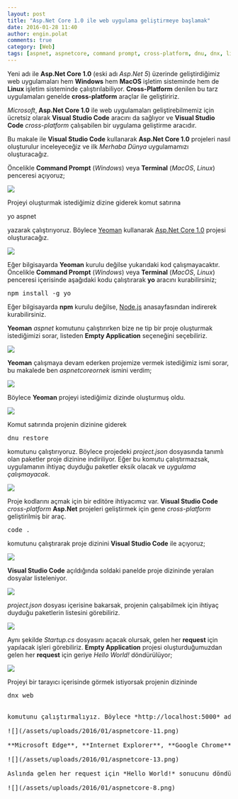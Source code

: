 ```yaml
---
layout: post
title: "Asp.Net Core 1.0 ile web uygulama geliştirmeye başlamak"
date: 2016-01-28 11:40
author: engin.polat
comments: true
category: [Web]
tags: [aspnet, aspnetcore, command prompt, cross-platform, dnu, dnx, linux, localhost, macos, nodejs, npm, project.json, request, response, restore, startup.cs, terminal, visual studio code, windows, yeoman, yo]
---
```

Yeni adı ile **Asp.Net Core 1.0** (eski adı *Asp.Net 5*) üzerinde geliştirdiğimiz web uygulamaları hem **Windows** hem **MacOS** işletim sisteminde hem de **Linux** işletim sisteminde çalıştırılabiliyor. **Cross-Platform** denilen bu tarz uygulamaları genelde **cross-platform** araçlar ile geliştiririz.

*Microsoft*, **Asp.Net Core 1.0** ile web uygulamaları geliştirebilmemiz için ücretsiz olarak **Visual Studio Code** aracını da sağlıyor ve **Visual Studio Code** *cross-platform* çalışabilen bir uygulama geliştirme aracıdır.

Bu makale ile **Visual Studio Code** kullanarak **Asp.Net Core 1.0** projeleri nasıl oluşturulur inceleyeceğiz ve ilk *Merhaba Dünya* uygulamamızı oluşturacağız.

Öncelikle **Command Prompt** (*Windows*) veya **Terminal** (*MacOS*, *Linux*) penceresi açıyoruz;

![](/assets/uploads/2016/01/aspnetcore-1.png)

Projeyi oluşturmak istediğimiz dizine giderek komut satırına



yo aspnet</pre>

yazarak çalıştırıyoruz. Böylece <a href="http://yeoman.io/" target="_blank" rel="noopener">Yeoman</a> kullanarak <a href="https://github.com/omnisharp/generator-aspnet" target="_blank" rel="noopener">Asp.Net Core 1.0</a> projesi oluşturacağız.

![](/assets/uploads/2016/01/aspnetcore-2.png)

Eğer bilgisayarda **Yeoman** kurulu değilse yukarıdaki kod çalışmayacaktır. Öncelikle **Command Prompt** (*Windows*) veya **Terminal** (*MacOS*, *Linux*) penceresi içerisinde aşağıdaki kodu çalıştırarak **yo** aracını kurabilirsiniz;

<pre class="brush:csharp">npm install -g yo</pre>

Eğer bilgisayarda **npm** kurulu değilse, <a href="https://nodejs.org" target="_blank" rel="noopener">Node.js</a> anasayfasından indirerek kurabilirsiniz.

**Yeoman** *aspnet* komutunu çalıştırırken bize ne tip bir proje oluşturmak istediğimizi sorar, listeden **Empty Application** seçeneğini seçebiliriz.

![](/assets/uploads/2016/01/aspnetcore-3.png)

**Yeoman** çalışmaya devam ederken projemize vermek istediğimiz ismi sorar, bu makalede ben *aspnetcoreornek* ismini verdim;

![](/assets/uploads/2016/01/aspnetcore-4.png)

Böylece **Yeoman** projeyi istediğimiz dizinde oluşturmuş oldu.

![](/assets/uploads/2016/01/aspnetcore-5.png)

Komut satırında projenin dizinine giderek

<pre class="brush:csharp">dnu restore</pre>

komutunu çalıştırıyoruz. Böylece projedeki *project.json* dosyasında tanımlı olan paketler proje dizinine indiriliyor. Eğer bu komutu çalıştırmazsak, uygulamanın ihtiyaç duyduğu paketler eksik olacak ve *uygulama çalışmayacak*.

![](/assets/uploads/2016/01/aspnetcore-6.png)

Proje kodlarını açmak için bir editöre ihtiyacımız var. **Visual Studio Code** *cross-platform* **Asp.Net** projeleri geliştirmek için gene *cross-platform* geliştirilmiş bir araç.

<pre class="brush:csharp">code .</pre>

komutunu çalıştırarak proje dizinini **Visual Studio Code** ile açıyoruz;

![](/assets/uploads/2016/01/aspnetcore-7.png)

**Visual Studio Code** açıldığında soldaki panelde proje dizininde yeralan dosyalar listeleniyor.

![](/assets/uploads/2016/01/aspnetcore-9.png)

*project.json* dosyası içerisine bakarsak, projenin çalışabilmek için ihtiyaç duyduğu paketlerin listesini görebiliriz.

![](/assets/uploads/2016/01/aspnetcore-10.png)

Aynı şekilde *Startup.cs* dosyasını açacak olursak, gelen her **request** için yapılacak işleri görebiliriz. **Empty Application** projesi oluşturduğumuzdan gelen her **request** için geriye *Hello World!* döndürülüyor;

![](/assets/uploads/2016/01/aspnetcore-12.png)

Projeyi bir tarayıcı içerisinde görmek istiyorsak projenin dizininde

<pre class="brush:csharp">dnx web


komutunu çalıştırmalıyız. Böylece *http://localhost:5000* adresi üzerinde proje çalışmaya başlayacak.

![](/assets/uploads/2016/01/aspnetcore-11.png)

**Microsoft Edge**, **Internet Explorer**, **Google Chrome**, **Mozilla Firefox**, **Safari**, **Opera**, vs gibi bir tarayıcıyı açıp adres satırına *http://localhost:5000* yazacak olursak *Hello World!* cevabının görüntülendiğini görebiliriz;

![](/assets/uploads/2016/01/aspnetcore-13.png)

Aslında gelen her request için *Hello World!* sonucunu döndürdüğümüzden, *http://localhost:5000* ile başlayan hangi adrese gidersek gidelim hep aynı *Hello World!* sonucunu göreceğiz;

![](/assets/uploads/2016/01/aspnetcore-8.png)

